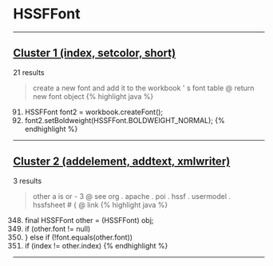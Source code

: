 # HSSFFont

***

## [Cluster 1 (index, setcolor, short)](./1)
21 results
> create a new font and add it to the workbook ' s font table @ return new font object 
{% highlight java %}
91. HSSFFont font2 = workbook.createFont();
92. font2.setBoldweight(HSSFFont.BOLDWEIGHT_NORMAL);
{% endhighlight %}

***

## [Cluster 2 (addelement, addtext, xmlwriter)](./2)
3 results
> other a is or - 3 @ see org . apache . poi . hssf . usermodel . hssfsheet # { @ link 
{% highlight java %}
348. final HSSFFont other = (HSSFFont) obj;
350.   if (other.font != null)
352. } else if (!font.equals(other.font))
354. if (index != other.index)
{% endhighlight %}

***

